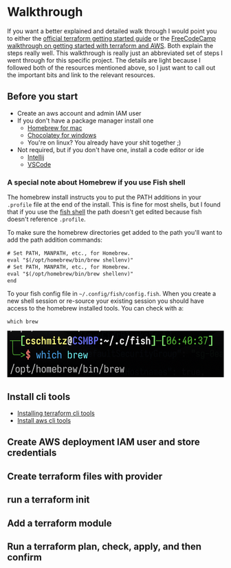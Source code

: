 # Walkthrough

If you want a better explained and detailed walk through I would point you to either the [official terraform getting started guide](https://developer.hashicorp.com/terraform/tutorials/aws-get-started?utm_source=WEBSITE&utm_medium=WEB_IO&utm_offer=ARTICLE_PAGE&utm_content=DOCS) or the [FreeCodeCamp walkthrough on getting started with terraform and AWS](https://www.youtube.com/watch?v=iRaai1IBlB0&ab_channel=freeCodeCamp.org). Both explain the steps really well. This walkthrough is really just an abbreviated set of steps I went through for this specific project. The details are light because I followed both of the resources mentioned above, so I just want to call out the important bits and link to the relevant resources. 

## Before you start
- Create an aws account and admin IAM user
- If you don't have a package manager install one
  - [Homebrew for mac](https://brew.sh/) 
  - [Chocolatey for windows](https://chocolatey.org/)
  - You're on linux? You already have your shit together ;) 
- Not required, but if you don't have one, install a code editor or ide
  - [Intellij](https://www.jetbrains.com/idea/download/#section=mac)
  - [VSCode](https://code.visualstudio.com/download)

### A special note about Homebrew if you use Fish shell
The homebrew install instructs you to put the PATH additions in your `.profile` file at the end of the install. This is fine for most shells, but I found that if you use the [fish shell](https://fishshell.com/) the path doesn't get edited because fish doesn't reference `.profile`. 

To make sure the homebrew directories get added to the path you'll want to add the path addition commands:

```shell
# Set PATH, MANPATH, etc., for Homebrew.
eval "$(/opt/homebrew/bin/brew shellenv)"
# Set PATH, MANPATH, etc., for Homebrew.
eval "$(/opt/homebrew/bin/brew shellenv)"
end
```

To your fish config file in `~/.config/fish/config.fish`. When you create a new shell session or re-source your existing session you should have access to the homebrew installed tools. You can check with a:

```shell
which brew
```

![finding brew cli tools after install](readme_attachments/finding-brew-after-install.png)

## Install cli tools

- [Installing terraform cli tools](https://developer.hashicorp.com/terraform/tutorials/aws-get-started/install-cli)
- [Install aws cli tools](https://docs.aws.amazon.com/cli/latest/userguide/getting-started-install.html)

## Create AWS deployment IAM user and store credentials

## Create terraform files with provider

## run a terraform init

## Add a terraform module

## Run a terraform plan, check, apply, and then confirm